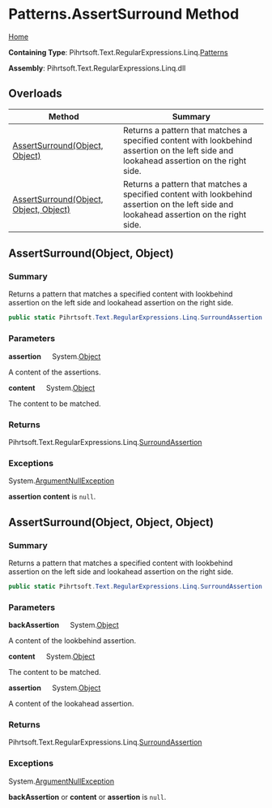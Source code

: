 # Patterns\.AssertSurround Method

[Home](../../../../../../README.md)

**Containing Type**: Pihrtsoft\.Text\.RegularExpressions\.Linq\.[Patterns](../README.md)

**Assembly**: Pihrtsoft\.Text\.RegularExpressions\.Linq\.dll

## Overloads

| Method | Summary |
| ------ | ------- |
| [AssertSurround(Object, Object)](#Pihrtsoft_Text_RegularExpressions_Linq_Patterns_AssertSurround_System_Object_System_Object_) | Returns a pattern that matches a specified content with lookbehind assertion on the left side and lookahead assertion on the right side\. |
| [AssertSurround(Object, Object, Object)](#Pihrtsoft_Text_RegularExpressions_Linq_Patterns_AssertSurround_System_Object_System_Object_System_Object_) | Returns a pattern that matches a specified content with lookbehind assertion on the left side and lookahead assertion on the right side\. |

## AssertSurround\(Object, Object\) <a name="Pihrtsoft_Text_RegularExpressions_Linq_Patterns_AssertSurround_System_Object_System_Object_"></a>

### Summary

Returns a pattern that matches a specified content with lookbehind assertion on the left side and lookahead assertion on the right side\.

```csharp
public static Pihrtsoft.Text.RegularExpressions.Linq.SurroundAssertion AssertSurround(object assertion, object content)
```

### Parameters

**assertion** &emsp; System\.[Object](https://docs.microsoft.com/en-us/dotnet/api/system.object)

A content of the assertions\.

**content** &emsp; System\.[Object](https://docs.microsoft.com/en-us/dotnet/api/system.object)

The content to be matched\.

### Returns

Pihrtsoft\.Text\.RegularExpressions\.Linq\.[SurroundAssertion](../../SurroundAssertion/README.md)

### Exceptions

System\.[ArgumentNullException](https://docs.microsoft.com/en-us/dotnet/api/system.argumentnullexception)

**assertion** **content** is `null`\.

## AssertSurround\(Object, Object, Object\) <a name="Pihrtsoft_Text_RegularExpressions_Linq_Patterns_AssertSurround_System_Object_System_Object_System_Object_"></a>

### Summary

Returns a pattern that matches a specified content with lookbehind assertion on the left side and lookahead assertion on the right side\.

```csharp
public static Pihrtsoft.Text.RegularExpressions.Linq.SurroundAssertion AssertSurround(object backAssertion, object content, object assertion)
```

### Parameters

**backAssertion** &emsp; System\.[Object](https://docs.microsoft.com/en-us/dotnet/api/system.object)

A content of the lookbehind assertion\.

**content** &emsp; System\.[Object](https://docs.microsoft.com/en-us/dotnet/api/system.object)

The content to be matched\.

**assertion** &emsp; System\.[Object](https://docs.microsoft.com/en-us/dotnet/api/system.object)

A content of the lookahead assertion\.

### Returns

Pihrtsoft\.Text\.RegularExpressions\.Linq\.[SurroundAssertion](../../SurroundAssertion/README.md)

### Exceptions

System\.[ArgumentNullException](https://docs.microsoft.com/en-us/dotnet/api/system.argumentnullexception)

**backAssertion** or **content** or **assertion** is `null`\.

